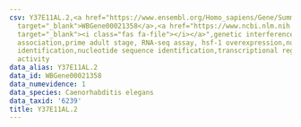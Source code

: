 ```yaml
---
csv: Y37E11AL.2,<a href="https://www.ensembl.org/Homo_sapiens/Gene/Summary?db=core;g=WBGene00021358"
  target="_blank">WBGene00021358</a>,<a href="https://www.ncbi.nlm.nih.gov/pubmed/30894454"
  target="_blank"><i class="fas fa-file"></i></a>",genetic interference,functional
  association,prime adult stage, RNA-seq assay, hsf-1 overexpression,nucleotide sequence
  identification,nucleotide sequence identification,transcriptional regulation,up-regulates
  activity
data_alias: Y37E11AL.2
data_id: WBGene00021358
data_numevidence: 1
data_species: Caenorhabditis elegans
data_taxid: '6239'
title: Y37E11AL.2
---
```

